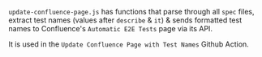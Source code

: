 `update-confluence-page.js` has functions that parse through all `spec` files, extract test names (values after `describe` & `it`) & sends formatted test names to Confluence's `Automatic E2E Tests` page via its API.

It is used in the `Update Confluence Page with Test Names` Github Action.
